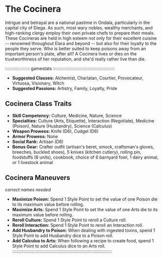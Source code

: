 # The Cocinera

Intrigue and betrayal are a national pastime in Ondala, particularly in
the capital city of Diega. As such, most wary nobles, wealthy merchants,
and high-ranking clergy employ their own private chefs to prepare their
meals. These Cocineras are held in high esteem not only for their
excellent cuisine -- renowned throughout Elara and beyond -- but also
for their loyalty to the people they serve. Who is better suited to keep
poisons away from an important person's plate, after all? A Cocinera
lives or dies on the trustworthiness of her reputation, and she'd really
rather live than die.

:::::::::::::::::::: gamestats ::::::::::::::::::::::::::::::::::::::::::::::::::
- **Suggested Classes:** Alchemist, Charlatan, Courtier, Provocateur, Virtuosa, Visionary, Witch
- **Suggested Passions:** Artistry, Family, Loyalty, Pride

## Cocinera Class Traits

- **Skill Competency:** Culture, Medicine, Nature, Science
- **Specialties:** Culture (Arts, Etiquette), Interaction (Negotiate), Medicine (Poison), Nature (Husbandry), Science (Calculus)
- **Weapon Prowess:** Knife (D6), Cudgel (D6)
- **Armor Prowess:** None
- **Social Rank:** Artisan (D8)
- **Bonus Gear:** Crafter outfit (artisan's beret, smock, craftsman's gloves, breeches, buckled shoes), 5 knives (kitchen cutlery), rolling pin,
foodstuffs (8 units), cookbook, choice of 6 barnyard fowl, 1 dairy animal, or 1 livestock animal

## Cocinera Maneuvers

*correct names needed*

- **Maximize Poison:** Spend 1 Style Point to set the value of one Poison die to its maximum value before rolling.
- **Maximize Arts:** Spend 1 Style Point to set the value of one Arts die to its maximum value before rolling.
- **Reroll Culture:** Spend 1 Style Point to reroll a Culture roll.  
- **Reroll Interaction:** Spend 1 Style Point to reroll an Interaction roll.
- **Add Husbandry to Poison:** When dealing with ingested toxins, spend 1 Style Point to add Husbandry dice to a Poison roll.
- **Add Calculus to Arts:** When following a recipe to create food, spend 1 Style Point to add Calculus dice to an Arts roll.
:::::::::::::::::::::::::::::::::::::::::::::::::::::::::::::::::::::::::::::::::
